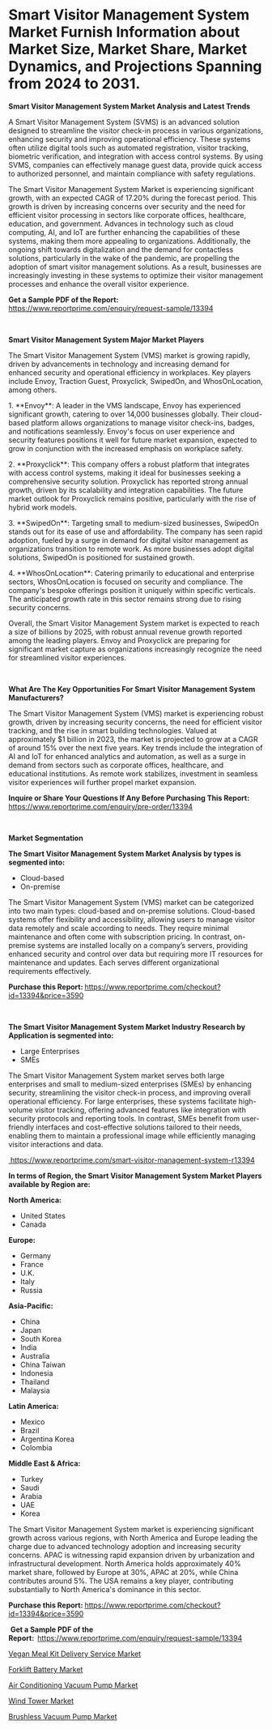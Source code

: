 <p><h1>Smart Visitor Management System Market Furnish Information about Market Size, Market Share, Market Dynamics, and Projections Spanning from 2024 to 2031.</h1></p><p><strong>Smart Visitor Management System Market Analysis and Latest Trends</strong></p>
<p><p>A Smart Visitor Management System (SVMS) is an advanced solution designed to streamline the visitor check-in process in various organizations, enhancing security and improving operational efficiency. These systems often utilize digital tools such as automated registration, visitor tracking, biometric verification, and integration with access control systems. By using SVMS, companies can effectively manage guest data, provide quick access to authorized personnel, and maintain compliance with safety regulations.</p><p>The Smart Visitor Management System Market is experiencing significant growth, with an expected CAGR of 17.20% during the forecast period. This growth is driven by increasing concerns over security and the need for efficient visitor processing in sectors like corporate offices, healthcare, education, and government. Advances in technology such as cloud computing, AI, and IoT are further enhancing the capabilities of these systems, making them more appealing to organizations. Additionally, the ongoing shift towards digitalization and the demand for contactless solutions, particularly in the wake of the pandemic, are propelling the adoption of smart visitor management solutions. As a result, businesses are increasingly investing in these systems to optimize their visitor management processes and enhance the overall visitor experience.</p></p>
<p><strong>Get a Sample PDF of the Report:&nbsp;</strong> <a href="https://www.reportprime.com/enquiry/request-sample/13394?utm_campaign=102&utm_medium=2&utm_source=Github&utm_content=ia&utm_term=29112024&utm_id=smart-visitor-management-system">https://www.reportprime.com/enquiry/request-sample/13394</a></p>
<p>&nbsp;</p>
<p><strong>Smart Visitor Management System Major Market Players</strong></p>
<p><p>The Smart Visitor Management System (VMS) market is growing rapidly, driven by advancements in technology and increasing demand for enhanced security and operational efficiency in workplaces. Key players include Envoy, Traction Guest, Proxyclick, SwipedOn, and WhosOnLocation, among others.</p><p>1. **Envoy**: A leader in the VMS landscape, Envoy has experienced significant growth, catering to over 14,000 businesses globally. Their cloud-based platform allows organizations to manage visitor check-ins, badges, and notifications seamlessly. Envoy's focus on user experience and security features positions it well for future market expansion, expected to grow in conjunction with the increased emphasis on workplace safety.</p><p>2. **Proxyclick**: This company offers a robust platform that integrates with access control systems, making it ideal for businesses seeking a comprehensive security solution. Proxyclick has reported strong annual growth, driven by its scalability and integration capabilities. The future market outlook for Proxyclick remains positive, particularly with the rise of hybrid work models.</p><p>3. **SwipedOn**: Targeting small to medium-sized businesses, SwipedOn stands out for its ease of use and affordability. The company has seen rapid adoption, fueled by a surge in demand for digital visitor management as organizations transition to remote work. As more businesses adopt digital solutions, SwipedOn is positioned for sustained growth.</p><p>4. **WhosOnLocation**: Catering primarily to educational and enterprise sectors, WhosOnLocation is focused on security and compliance. The company's bespoke offerings position it uniquely within specific verticals. The anticipated growth rate in this sector remains strong due to rising security concerns.</p><p>Overall, the Smart Visitor Management System market is expected to reach a size of billions by 2025, with robust annual revenue growth reported among the leading players. Envoy and Proxyclick are preparing for significant market capture as organizations increasingly recognize the need for streamlined visitor experiences.</p></p>
<p>&nbsp;</p>
<p><strong>What Are The Key Opportunities For Smart Visitor Management System Manufacturers?</strong></p>
<p><p>The Smart Visitor Management System (VMS) market is experiencing robust growth, driven by increasing security concerns, the need for efficient visitor tracking, and the rise in smart building technologies. Valued at approximately $1 billion in 2023, the market is projected to grow at a CAGR of around 15% over the next five years. Key trends include the integration of AI and IoT for enhanced analytics and automation, as well as a surge in demand from sectors such as corporate offices, healthcare, and educational institutions. As remote work stabilizes, investment in seamless visitor experiences will further propel market expansion.</p></p>
<p><strong>Inquire or Share Your Questions If Any Before Purchasing This Report:</strong> <a href="https://www.reportprime.com/enquiry/pre-order/13394?utm_campaign=102&utm_medium=2&utm_source=Github&utm_content=ia&utm_term=29112024&utm_id=smart-visitor-management-system">https://www.reportprime.com/enquiry/pre-order/13394</a></p>
<p>&nbsp;</p>
<p><strong>Market Segmentation</strong></p>
<p><strong>The Smart Visitor Management System Market Analysis by types is segmented into:</strong></p>
<p><ul><li>Cloud-based</li><li>On-premise</li></ul></p>
<p><p>The Smart Visitor Management System (VMS) market can be categorized into two main types: cloud-based and on-premise solutions. Cloud-based systems offer flexibility and accessibility, allowing users to manage visitor data remotely and scale according to needs. They require minimal maintenance and often come with subscription pricing. In contrast, on-premise systems are installed locally on a company’s servers, providing enhanced security and control over data but requiring more IT resources for maintenance and updates. Each serves different organizational requirements effectively.</p></p>
<p><strong>Purchase this Report:&nbsp;</strong><a href="https://www.reportprime.com/checkout?id=13394&price=3590&utm_campaign=102&utm_medium=2&utm_source=Github&utm_content=ia&utm_term=29112024&utm_id=smart-visitor-management-system">https://www.reportprime.com/checkout?id=13394&price=3590</a></p>
<p>&nbsp;</p>
<p><strong>The Smart Visitor Management System Market Industry Research by Application is segmented into:</strong></p>
<p><ul><li>Large Enterprises</li><li>SMEs</li></ul></p>
<p><p>The Smart Visitor Management System market serves both large enterprises and small to medium-sized enterprises (SMEs) by enhancing security, streamlining the visitor check-in process, and improving overall operational efficiency. For large enterprises, these systems facilitate high-volume visitor tracking, offering advanced features like integration with security protocols and reporting tools. In contrast, SMEs benefit from user-friendly interfaces and cost-effective solutions tailored to their needs, enabling them to maintain a professional image while efficiently managing visitor interactions and data.</p></p>
<p><a href="https://www.reportprime.com/smart-visitor-management-system-r13394?utm_campaign=102&utm_medium=2&utm_source=Github&utm_content=ia&utm_term=29112024&utm_id=smart-visitor-management-system">&nbsp;https://www.reportprime.com/smart-visitor-management-system-r13394</a></p>
<p><strong>In terms of Region, the Smart Visitor Management System Market Players available by Region are:</strong></p>
<p>
    <p> <strong> North America: </strong>
        <ul>
            <li>United States</li>
            <li>Canada</li>
        </ul>
        </p> 
    <p> <strong> Europe: </strong>
        <ul>
            <li>Germany</li>
            <li>France</li>
            <li>U.K.</li>
            <li>Italy</li>
            <li>Russia</li>
        </ul>
        </p> 
    <p> <strong> Asia-Pacific: </strong>
        <ul>
            <li>China</li>
            <li>Japan</li>
            <li>South Korea</li>
            <li>India</li>
            <li>Australia</li>
            <li>China Taiwan</li>
            <li>Indonesia</li>
            <li>Thailand</li>
            <li>Malaysia</li>
        </ul>
        </p> 
    <p> <strong> Latin America: </strong>
        <ul>
            <li>Mexico</li>
            <li>Brazil</li>
            <li>Argentina Korea</li>
            <li>Colombia</li>
        </ul>
        </p> 
    <p> <strong> Middle East & Africa: </strong>
        <ul>
            <li>Turkey</li>
            <li>Saudi</li>
            <li>Arabia</li>
            <li>UAE</li>
            <li>Korea</li>
        </ul>
    </p>
    </p>
<p><p>The Smart Visitor Management System market is experiencing significant growth across various regions, with North America and Europe leading the charge due to advanced technology adoption and increasing security concerns. APAC is witnessing rapid expansion driven by urbanization and infrastructural development. North America holds approximately 40% market share, followed by Europe at 30%, APAC at 20%, while China contributes around 5%. The USA remains a key player, contributing substantially to North America's dominance in this sector.</p></p>
<p><strong>Purchase this Report: </strong><a href="https://www.reportprime.com/checkout?id=13394&price=3590&utm_campaign=102&utm_medium=2&utm_source=Github&utm_content=ia&utm_term=29112024&utm_id=smart-visitor-management-system">https://www.reportprime.com/checkout?id=13394&price=3590</a></p>
<p>&nbsp;<strong>Get a Sample PDF of the Report:&nbsp;&nbsp;</strong><a href="https://www.reportprime.com/enquiry/request-sample/13394?utm_campaign=102&utm_medium=2&utm_source=Github&utm_content=ia&utm_term=29112024&utm_id=smart-visitor-management-system">https://www.reportprime.com/enquiry/request-sample/13394</a></p>
<p><strong></strong></p>
<p><p><a href="https://github.com/NargisHussain75/Market-Research-Report-List-1/blob/main/vegan-meal-kit-delivery-service-market.md?utm_campaign=102&utm_medium=2&utm_source=Github&utm_content=ia&utm_term=29112024&utm_id=smart-visitor-management-system">Vegan Meal Kit Delivery Service Market</a></p><p><a href="https://www.linkedin.com/pulse/forklift-battery-market-forecasts-trends-impact-analysis-2024-jsehf?utm_campaign=102&utm_medium=2&utm_source=Github&utm_content=ia&utm_term=29112024&utm_id=smart-visitor-management-system">Forklift Battery Market</a></p><p><a href="https://issuu.com/reportprime-2/docs/air-conditioning-vacuum-pump-market-size-2030.pptx?utm_campaign=102&utm_medium=2&utm_source=Github&utm_content=ia&utm_term=29112024&utm_id=smart-visitor-management-system">Air Conditioning Vacuum Pump Market</a></p><p><a href="https://www.linkedin.com/pulse/complete-analysis-wind-tower-markets-size-share-revenue-generation-sz6zc?utm_campaign=102&utm_medium=2&utm_source=Github&utm_content=ia&utm_term=29112024&utm_id=smart-visitor-management-system">Wind Tower Market</a></p><p><a href="https://issuu.com/reportprime-2/docs/brushless-vacuum-pump-market-size-2030.pptx?utm_campaign=102&utm_medium=2&utm_source=Github&utm_content=ia&utm_term=29112024&utm_id=smart-visitor-management-system">Brushless Vacuum Pump Market</a></p></p>